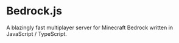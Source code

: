 # Bedrock.js
A blazingly fast multiplayer server for Minecraft Bedrock written in JavaScript / TypeScript.
